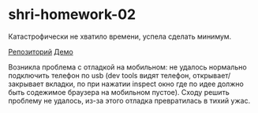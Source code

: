 # shri-homework-02

Катастрофически не хватило времени, успела сделать минимум.

[Репозиторий](https://github.com/2gnc/shri-homework-02)
[Демо](https://2gnc.github.io/shri-homework-02/)

Возникла проблема с отладкой на мобильном: не удалось нормально подключить 
телефон по usb (dev tools видят телефон, открывает/закрывает вкладки, по при нажатии 
inspect окно где по идее должно быть содежимое браузера на мобильном пустое). 
Сходу решить проблему не удалось, из-за этого отладка превратилась в тихий ужас.

